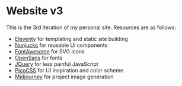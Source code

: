 # Website v3

This is the 3rd iteration of my personal site. Resources are as follows:

-   [Eleventy](https://www.11ty.dev/) for templating and static site building
-   [Nunjucks]() for reusable UI components
-   [FontAwesome](https://fontawesome.com/) for SVG icons
-   [OpenSans](https://fonts.google.com/specimen/Open+Sans) for fonts
-   [JQuery](https://jquery.com/) for less painful JavaScript
-   [PicoCSS](https://picocss.com/) for UI inspiration and color scheme
-   [Midjourney](https://www.midjourney.com/home) for project image generation
